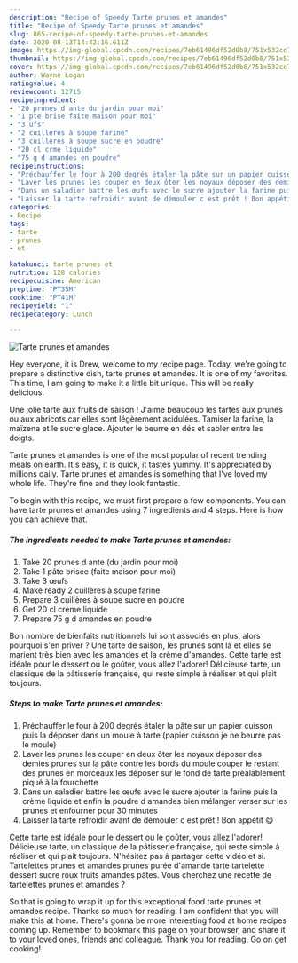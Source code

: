 ```yaml
---
description: "Recipe of Speedy Tarte prunes et amandes"
title: "Recipe of Speedy Tarte prunes et amandes"
slug: 865-recipe-of-speedy-tarte-prunes-et-amandes
date: 2020-08-13T14:42:16.611Z
image: https://img-global.cpcdn.com/recipes/7eb61496df52d0b8/751x532cq70/tarte-prunes-et-amandes-photo-principale-de-la-recette.jpg
thumbnail: https://img-global.cpcdn.com/recipes/7eb61496df52d0b8/751x532cq70/tarte-prunes-et-amandes-photo-principale-de-la-recette.jpg
cover: https://img-global.cpcdn.com/recipes/7eb61496df52d0b8/751x532cq70/tarte-prunes-et-amandes-photo-principale-de-la-recette.jpg
author: Wayne Logan
ratingvalue: 4
reviewcount: 12715
recipeingredient:
- "20 prunes d ante du jardin pour moi"
- "1 pte brise faite maison pour moi"
- "3 ufs"
- "2 cuillères à soupe farine"
- "3 cuillères à soupe sucre en poudre"
- "20 cl crme liquide"
- "75 g d amandes en poudre"
recipeinstructions:
- "Préchauffer le four à 200 degrés étaler la pâte sur un papier cuisson puis la déposer dans un moule à tarte (papier cuisson je ne beurre pas le moule)"
- "Laver les prunes les couper en deux ôter les noyaux déposer des demies prunes sur la pâte contre les bords du moule couper le restant des prunes en morceaux les déposer sur le fond de tarte préalablement piqué à la fourchette"
- "Dans un saladier battre les œufs avec le sucre ajouter la farine puis la crème liquide et enfin la poudre d amandes bien mélanger verser sur les prunes et enfourner pour 30 minutes"
- "Laisser la tarte refroidir avant de démouler c est prêt ! Bon appétit 😋"
categories:
- Recipe
tags:
- tarte
- prunes
- et

katakunci: tarte prunes et 
nutrition: 128 calories
recipecuisine: American
preptime: "PT35M"
cooktime: "PT41M"
recipeyield: "1"
recipecategory: Lunch

---
```



![Tarte prunes et amandes](https://img-global.cpcdn.com/recipes/7eb61496df52d0b8/751x532cq70/tarte-prunes-et-amandes-photo-principale-de-la-recette.jpg)

Hey everyone, it is Drew, welcome to my recipe page. Today, we're going to prepare a distinctive dish, tarte prunes et amandes. It is one of my favorites. This time, I am going to make it a little bit unique. This will be really delicious.

Une jolie tarte aux fruits de saison ! J&#39;aime beaucoup les tartes aux prunes ou aux abricots car elles sont légèrement acidulées. Tamiser la farine, la maïzena et le sucre glace. Ajouter le beurre en dés et sabler entre les doigts.

Tarte prunes et amandes is one of the most popular of recent trending meals on earth. It's easy, it is quick, it tastes yummy. It's appreciated by millions daily. Tarte prunes et amandes is something that I've loved my whole life. They're fine and they look fantastic.


To begin with this recipe, we must first prepare a few components. You can have tarte prunes et amandes using 7 ingredients and 4 steps. Here is how you can achieve that.

<!--inarticleads1-->

##### The ingredients needed to make Tarte prunes et amandes:

1. Take 20 prunes d ante (du jardin pour moi)
1. Take 1 pâte brisée (faite maison pour moi)
1. Take 3 œufs
1. Make ready 2 cuillères à soupe farine
1. Prepare 3 cuillères à soupe sucre en poudre
1. Get 20 cl crème liquide
1. Prepare 75 g d amandes en poudre


Bon nombre de bienfaits nutritionnels lui sont associés en plus, alors pourquoi s&#39;en priver ? Une tarte de saison, les prunes sont là et elles se marient très bien avec les amandes et la crème d&#39;amandes. Cette tarte est idéale pour le dessert ou le goûter, vous allez l&#39;adorer! Délicieuse tarte, un classique de la pâtisserie française, qui reste simple à réaliser et qui plait toujours. 

<!--inarticleads2-->

##### Steps to make Tarte prunes et amandes:

1. Préchauffer le four à 200 degrés étaler la pâte sur un papier cuisson puis la déposer dans un moule à tarte (papier cuisson je ne beurre pas le moule)
1. Laver les prunes les couper en deux ôter les noyaux déposer des demies prunes sur la pâte contre les bords du moule couper le restant des prunes en morceaux les déposer sur le fond de tarte préalablement piqué à la fourchette
1. Dans un saladier battre les œufs avec le sucre ajouter la farine puis la crème liquide et enfin la poudre d amandes bien mélanger verser sur les prunes et enfourner pour 30 minutes
1. Laisser la tarte refroidir avant de démouler c est prêt ! Bon appétit 😋


Cette tarte est idéale pour le dessert ou le goûter, vous allez l&#39;adorer! Délicieuse tarte, un classique de la pâtisserie française, qui reste simple à réaliser et qui plait toujours. N&#39;hésitez pas à partager cette vidéo et si. Tartelettes prunes et amandes prunes purée d&#39;amande tarte tartelette dessert sucre roux fruits amandes pâtes. Vous cherchez une recette de tartelettes prunes et amandes ? 

So that is going to wrap it up for this exceptional food tarte prunes et amandes recipe. Thanks so much for reading. I am confident that you will make this at home. There's gonna be more interesting food at home recipes coming up. Remember to bookmark this page on your browser, and share it to your loved ones, friends and colleague. Thank you for reading. Go on get cooking!
